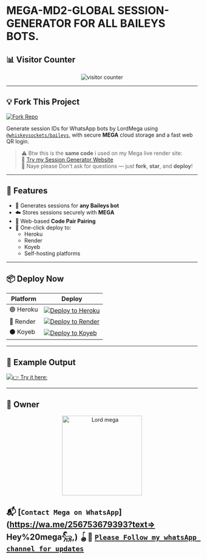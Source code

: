 # MEGA-MD2-GLOBAL SESSION-GENERATOR FOR ALL BAILEYS BOTS.

## 📊 Visitor Counter

<p align="center">
  <img src="https://cdn.ironman.my.id/i/5xtyu7.jpg" alt="visitor counter"/>
</p>

---

## 💡 Fork This Project

[![Fork Repo](https://img.shields.io/badge/FORK-REPO-black?style=for-the-badge&logo=github)](https://github.com/LORDMEGA-MD/MEGA-MD2/fork)

Generate session IDs for WhatsApp bots by LordMega  using [`@whiskeysockets/baileys`](https://github.com/whiskeysockets/baileys), with secure **MEGA** cloud storage and a fast web QR login.

> ⚠️ Btw this is the **same code** i used on my Mega live render site:  
> 🔗 [Try my Session Generator Website](https://mega-md2.onrender.com/)  
> 💬 Naye please Don't ask for questions — just **fork**, **star**, and **deploy**!

---

## 🧩 Features

- 🔐 Generates sessions for **any Baileys bot**
- ☁️ Stores sessions securely with **MEGA**
- 📱 Web-based **Code Pair Pairing**
- 🚀 One-click deploy to:
  - Heroku
  - Render
  - Koyeb
  - Self-hosting platforms

---

## 📦 Deploy Now

| Platform | Deploy |
|---------|--------|
| 🟣 Heroku | [![Deploy to Heroku](https://img.shields.io/badge/DEPLOY-HEROKU-purple?style=for-the-badge&logo=heroku)](https://dashboard.heroku.com/new?template=https://github.com/LORDMEGA-MD/MEGA-MD2) |
| 🔵 Render | [![Deploy to Render](https://img.shields.io/badge/DEPLOY-RENDER-blue?style=for-the-badge&logo=render)](https://dashboard.render.com/) |
| ⚫ Koyeb | [![Deploy to Koyeb](https://img.shields.io/badge/DEPLOY-KOYEB-black?style=for-the-badge&logo=koyeb)](https://app.koyeb.com/) |

---

## 🧪 Example Output

[![👉 Try it here:](https://img.shields.io/badge/click-here-black?style=for-the-badge&logo=git)](https://mega-md2.onrender.com/)


---

## 👑 Owner

<p align="center">
  <a href="https://github.com/LORDMEGA-MD">
    <img src="https://cdn.ironman.my.id/i/ttlm6m.jpg" width="210" height="210" alt="Lord mega"/>
  </a>
</p>

📬 [`Contact Mega on WhatsApp`](https://wa.me/256753679393?text=> Hey%20mega𓃵,)
🪀🙏 [`Please Follow my whatsApp channel for updates`](https://whatsapp.com/channel/0029Vb6covl05MUWlqZdHI2w)
---


